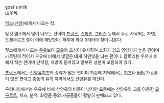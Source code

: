 goat's milk  
山羊乳

[염소](%EC%97%BC%EC%86%8C.md)([산양](%EC%82%B0%EC%96%91.md))에게서 나오는 젖.

암컷 염소에서 많이 나오는 편이며 [프랑스](%ED%94%84%EB%9E%91%EC%8A%A4.md),
[스페인](%EC%8A%A4%ED%8E%98%EC%9D%B8.md),
[그리스](%EA%B7%B8%EB%A6%AC%EC%8A%A4.md) 등에서 주로 사육되는 자넨, 토겐부르크 종이 이에 해당한다. 하루에
최대 3리터의 젖이 나온다.

젖소에게서 나오는 [우유](%EC%9A%B0%EC%9C%A0.md)보다 [모유](%EB%AA%A8%EC%9C%A0.md)와 조성이
유사하여 소화가 쉽고 영양가가 높은 편이며 카로틴이 적어서 우유에 비해서 빛깔은 대개 하얀빛을 띄는 편이다. 칼로리는 우유에 비해서 적은
편이며 단백질, 지방이 들어있고 알부민 성분이 포함되어 있다.

[프랑스](%ED%94%84%EB%9E%91%EC%8A%A4.md)에서는 [산양유치즈](%EC%82%B0%EC%96%91%EC%9C%A0%20%EC%B9%98%EC%A6%88.md)의 종류가 많은 편이며 지중해
지역에서는 [치즈](%EC%B9%98%EC%A6%88.md)나 [버터](%EB%B2%84%ED%84%B0.md) 가공품이 많은
편이고 중동의 유목 지역에서도 산양유를 마신다.

우리나라에서는 우유에 비해 산양유의 비중이 낮지만 요즘에는 산양유와 그를 이용한
[요구르트](%EC%9A%94%EA%B5%AC%EB%A5%B4%ED%8A%B8.md), 치즈, 분유, 화장품 등의 가공품들이 활발히
판매되고 있다.


